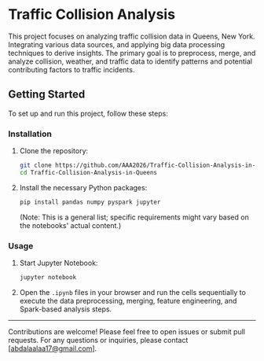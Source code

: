 # Traffic Collision Analysis

This project focuses on analyzing traffic collision data in Queens, New York. Integrating various data sources, and applying big data processing techniques to derive insights. The primary goal is to preprocess, merge, and analyze collision, weather, and traffic data to identify patterns and potential contributing factors to traffic incidents.

## Getting Started

To set up and run this project, follow these steps:

### Installation

1.  Clone the repository:

    ```bash
    git clone https://github.com/AAA2026/Traffic-Collision-Analysis-in-Queens.git
    cd Traffic-Collision-Analysis-in-Queens
    ```

2.  Install the necessary Python packages:

    ```bash
    pip install pandas numpy pyspark jupyter
    ```
    (Note: This is a general list; specific requirements might vary based on the notebooks' actual content.)

### Usage

1.  Start Jupyter Notebook:

    ```bash
    jupyter notebook
    ```

2.  Open the `.ipynb` files in your browser and run the cells sequentially to execute the data preprocessing, merging, feature engineering, and Spark-based analysis steps.
---------------------------------------------------------------------------------------------
Contributions are welcome! Please feel free to open issues or submit pull requests.
For any questions or inquiries, please contact [abdalaalaa17@gmail.com].



